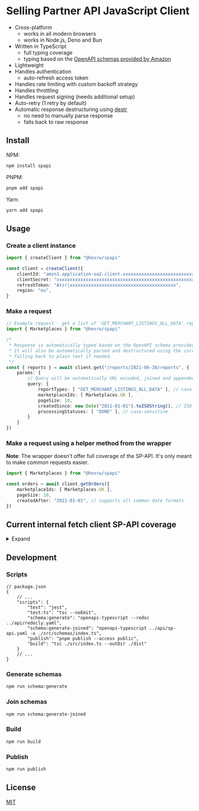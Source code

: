 # Selling Partner API JavaScript Client

- Cross-platform
    - works in all modern browsers
    - works in Node.js, Deno and Bun
- Written in TypeScript
    - full typing coverage
    - typing based on the [OpenAPI schemas provided by Amazon](https://github.com/amzn/selling-partner-api-models)
- Lightweight
- Handles authentication
    - auto-refresh access token
- Handles rate limiting with custom backoff strategy
- Handles throttling
- Handles request signing (needs additional setup)
- Auto-retry (1 retry by default)
- Automatic response destructuring using [destr](https://github.com/unjs/destr)
    - no need to manually parse response
    - falls back to raw response

## Install

NPM:

```bash
npm install spapi
```

PNPM:

```bash
pnpm add spapi
```

Yarn:

```bash
yarn add spapi
```

## Usage

### Create a client instance

```ts
import { createClient } from "@hexrw/spapi"

const client = createClient({
    clientId: "amzn1.application-oa2-client.xxxxxxxxxxxxxxxxxxxxxxxxxxxxxxxx",
    clientSecret: "xxxxxxxxxxxxxxxxxxxxxxxxxxxxxxxxxxxxxxxxxxxxxxxxxxxxxxxxxxxxxxxx",
    refreshToken: "Atzr|xxxxxxxxxxxxxxxxxxxxxxxxxxxxxxxxxxxxxxxx",
    region: "eu",
}
```

### Make a request

```ts
// Example request - get a list of 'GET_MERCHANT_LISTINGS_ALL_DATA' reports
import { Marketplaces } from "@hexrw/spapi"

/*
 * Response is automatically typed based on the OpenAPI schema provided by Amazon.
 * It will also be automatically parsed and destructured using the correct format
 * falling back to plain text if needed.
 */
const { reports } = await client.get("/reports/2021-06-30/reports", {
    params: {
        // Query will be automatically URL encoded, joined and appended to the final URL
        query: {
            reportTypes: [ "GET_MERCHANT_LISTINGS_ALL_DATA" ], // case-sensitive
            marketplaceIds: [ Marketplaces.UK ],
            pageSize: 10,
            createdSince: new Date("2021-01-01").toISOString(), // ISO 8601
            processingStatuses: [ "DONE" ], // case-sensitive
        }
    }
})
```

### Make a request using a helper method from the wrapper

**Note**: The wrapper doesn't offer full coverage of the SP-API. It's only meant to make common requests easier.

```ts
import { Marketplaces } from "@hexrw/spapi"

const orders = await client.getOrders({
    marketplaceIds: [ Marketplaces.UK ],
    pageSize: 10,
    createdAfter: "2021-01-01", // supports all common date formats
})
```

## Current internal fetch client SP-API coverage


<details>
<summary>Expand</summary>

| API Reference                                               | Version    | Status |
|-------------------------------------------------------------|------------|--------|
| A+ Content Management API v2020-11-01                       | 2020-11-01 | 🚧     |
| Authorization API v1                                        | v1         | ✅     |
| Catalog Items API v2022-04-01                               | 2022-04-01 | ✅     |
| Catalog Items API v2020-12-01                               | 2020-12-01 | ❌     |
| Catalog Items API v0                                        | v0         | ❌     |
| Easy Ship API v2022-03-23                                   | 2022-03-23 | 🚧     |
| FBA Inbound Eligibility API v1                              | V1         | 🚧     |
| FBA Inventory API v1                                        | V1         | 🚧     |
| FBA Small and Light API v1                                  | v1         | 🚧     |
| Feeds API v2021-06-30                                       | 2021-06-30 | 🚧     |
| Feeds API v2020-09-04                                       | 2020-09-04 | ❌     |
| Finances API v0                                             | v0         | ✅     |
| Fulfillment Inbound API v0                                  | v0         | 🚧     |
| Fulfillment Outbound API v2020-07-01                        | 2020-07-01 | 🚧     |
| Listings Items API v2021-08-01                              | 2021-08-01 | ✅     |
| Listings Items API v2020-09-01                              | 2020-09-01 | ❌     |
| Listing Restrictions API v2021-08-01                        | 2021-08-01 | ✅     |
| Merchant Fulfillment API v0                                 | v0         | 🚧     |
| Messaging API v1                                            | v1         | 🚧     |
| Notifications API v1                                        | v1         | ✅     |
| Orders API v0                                               | v0         | ✅     |
| Product Fees API v0                                         | v0         | ✅     |
| Product Pricing API v0                                      | v0         | ✅     |
| Product Pricing API v2022-05-01                             | 2022-05-01 | ✅     |
| Product Type Definitions API v2020-09-01                    | 2020-09-01 | ❌     |
| Replenishment API v2022-11-07                               | 2022-11-07 | ❌     |
| Reports API v2021-06-30                                     | 2021-06-30 | ✅     |
| Reports API v2020-09-04                                     | 2020-09-04 | ❌     |
| Sales API v1                                                | v1         | ✅     |
| Sellers API v1                                              | v1         | ✅     |
| Services API v1                                             | v1         | ✅     |
| Shipment Invoicing API v0                                   | v0         | 🚧     |
| Shipping API v1                                             | v1         | 🚧     |
| Solicitations API v1                                        | v1         | 🚧     |
| Tokens API v2021-03-01                                      | 2021-03-01 | ✅     |
| Uploads API v2020-11-01                                     | 2020-11-01 | 🚧     |
| Vendor Direct Fulfillment Inventory API v1                  | v1         | 🚧     |
| Vendor Direct Fulfillment Orders API v2021-12-28            | 2021-12-28 | 🚧     |
| Vendor Direct Fulfillment Orders API v1                     | v1         | ❌     |
| Vendor Direct Fulfillment Payments API v1                   | v1         | 🚧     |
| Vendor Direct Fulfillment Sandbox Test Data API v2021-12-28 | 2021-12-28 | ❌     |
| Vendor Direct Fulfillment Shipping API v2021-12-28          | 2021-12-28 | 🚧     |
| Vendor Direct Fulfillment Shipping API v1                   | v1         | ❌     |
| Vendor Direct Fulfillment Transactions API v2021-12-28      | 2021-12-28 | 🚧     |
| Vendor Direct Fulfillment Transactions API v1               | v1         | ❌     |
| Vendor Retail Procurement Invoices API v1                   | v1         | 🚧     |
| Vendor Retail Procurement Orders API v1                     | v1         | 🚧     |
| Vendor Retail Procurement Shipments API v1                  | v1         | 🚧     |
| Vendor Retail Procurement Transaction Status API v1         | v1         | 🚧     |

</details>

## Development

### Scripts

```json5
// package.json
{
    // ...
    "scripts": {
        "test": "jest",
        "test:ts": "tsc --noEmit",
        "schema:generate": "openapi-typescript --redoc ../api/redocly.yaml",
        "schema:generate-joined": "openapi-typescript ../api/sp-api.yaml -o ./src/schemas/index.ts",
        "publish": "pnpm publish --access public",
        "build": "tsc ./src/index.ts --outDir ./dist"
    }
    // ...
}
```

### Generate schemas

```sh
npm run schema:generate
```

### Join schemas

```sh
npm run schema:generate-joined
```

### Build

```sh
npm run build
```

### Publish

```sh
npm run publish
```

## License

[MIT](./LICENSE)
